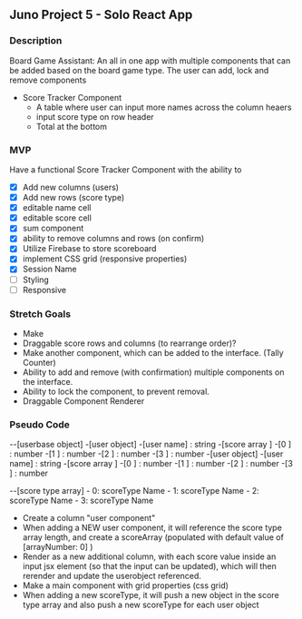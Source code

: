 ## Juno Project 5 - Solo React App

### Description
Board Game Assistant: 
An all in one app with multiple components that can be added based on the board game type.
The user can add, lock and remove components
- Score Tracker Component
    - A table where user can input more names across the column heaers
    - input score type on row header
    - Total at the bottom
<!-- - Countdown Timer Component
- Dice Roller Component
    - can select how many sided the dice is
    - add multiple die
- Tally Counter Component -->

### MVP
Have a functional Score Tracker Component with the ability to
- [x] Add new columns (users)
- [x] Add new rows (score type)
- [x] editable name cell
- [x] editable score cell
- [x] sum component
- [x] ability to remove columns and rows (on confirm)
- [x] Utilize Firebase to store scoreboard
- [x] implement CSS grid (responsive properties)
- [x] Session Name
- [ ] Styling
- [ ] Responsive

### Stretch Goals
- Make 
- Draggable score rows and columns (to rearrange order)?
- Make another component, which can be added to the interface. (Tally Counter)
- Ability to add and remove (with confirmation) multiple components on the interface.
- Ability to lock the component, to prevent removal.
- Draggable Component Renderer

### Pseudo Code
--[userbase object]
    -[user object]
        -[user name] : string
        -[score array ]
            -[0 ] : number
            -[1 ] : number
            -[2 ] : number
            -[3 ] : number
    -[user object]
        -[user name] : string
        -[score array ]
            -[0 ] : number
            -[1 ] : number
            -[2 ] : number
            -[3 ] : number


--[score type array]
    - 0: scoreType Name
    - 1: scoreType Name
    - 2: scoreType Name
    - 3: scoreType Name


- Create a column "user component"
- When adding a NEW user component, it will reference the score type array length, and create a scoreArray (populated with default value of [arrayNumber: 0] )
- Render as a new additional column, with each score value inside an input jsx element (so that the input can be updated), which will then rerender and update the userobject referenced.
- Make a main component with grid properties (css grid)
- When adding a new scoreType, it will push a new object in the score type array and also push a new scoreType for each user object

<!-- - make a onClick handler for each "cell" to make editable (make a boolean state of editCell?). -->
<!-- - editCell ? < input text=""> { score stored in array} < /input> : < div or p> { score stored in array} < /div or p>; -->
